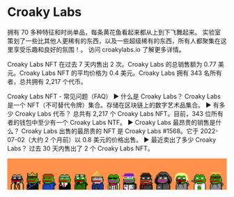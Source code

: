 # Croaky Labs

拥有 70 多种特征和时尚单品，每条黄花鱼看起来都从上到下飞舞起来。 实验室策划了一些比其他人更稀有的东西，以及一些超级稀有的东西，所有人都聚集在这里享受乐趣和良好的氛围！。 访问 croakylabs.io 了解更多详情。

Croaky Labs NFT 在过去 7 天内售出 2 次。Croaky Labs 的总销售额为 0.77 美元。Croaky Labs NFT 的平均价格为 0.4 美元。Croaky Labs 拥有 343 名所有者，总共拥有 2,217 个代币。

Croaky Labs NFT - 常见问题（FAQ）
▶ 什么是 Croaky Labs？
Croaky Labs 是一个 NFT（不可替代令牌）集合。存储在区块链上的数字艺术品集合。
▶ 有多少 Croaky Labs 代币？
总共有 2,217 个 Croaky Labs NFT。目前，343 位所有者的钱包中至少有一个 Croaky Labs NTF。
▶ Croaky Labs 最昂贵的销售是什么？
Croaky Labs 出售的最昂贵的 NFT 是 Croaky Labs #1568。它于 2022-07-02（大约 2 个月前）以 0.8 美元的价格出售。
▶ 最近卖出了多少 Croaky Labs？
过去 30 天内售出了 2 个 Croaky Labs NFT。

![NFT](unnamed.png)


